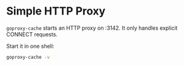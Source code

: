 # Simple HTTP Proxy

`goproxy-cache` starts an HTTP proxy on :3142. It only handles explicit CONNECT
requests.

Start it in one shell:

```sh
goproxy-cache -v
```
